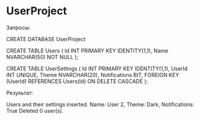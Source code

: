 # UserProject

Запросы:

CREATE DATABASE UserProject

CREATE TABLE Users (
    Id INT PRIMARY KEY IDENTITY(1,1),
    Name NVARCHAR(50) NOT NULL
);

CREATE TABLE UserSettings (
    Id INT PRIMARY KEY IDENTITY(1,1),
    UserId INT UNIQUE,
    Theme NVARCHAR(20),
    Notifications BIT,
    FOREIGN KEY (UserId) REFERENCES Users(Id) ON DELETE CASCADE
);

Результат:

Users and their settings inserted.
Name: User 2, Theme: Dark, Notifications: True
Deleted 0 user(s).
